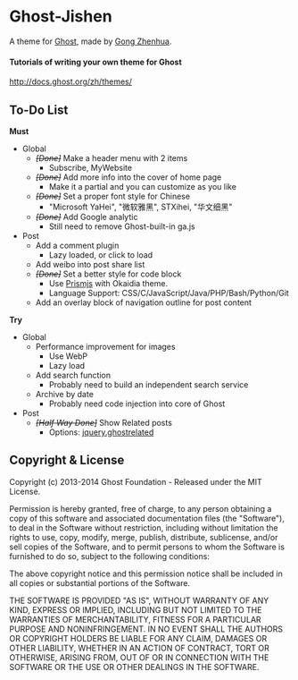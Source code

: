 # Ghost-Jishen

A theme for [Ghost](http://github.com/tryghost/ghost/), made by [Gong Zhenhua](http://allmyverse.com/about-me.php).

#### Tutorials of writing your own theme for Ghost
http://docs.ghost.org/zh/themes/

## To-Do List
**Must**

* Global
  * ~~_[Done]_~~ Make a header menu with 2 items
    * Subscribe, MyWebsite
  * ~~_[Done]_~~ Add more info into the cover of home page
    * Make it a partial and you can customize as you like
  * ~~_[Done]_~~ Set a proper font style for Chinese
    * "Microsoft YaHei", "微软雅黑", STXihei, "华文细黑"
  * ~~_[Done]_~~ Add Google analytic
    * Still need to remove Ghost-built-in ga.js
* Post
  * Add a comment plugin
    * Lazy loaded, or click to load
  * Add weibo into post share list
  * ~~_[Done]_~~ Set a better style for code block
    * Use [Prismjs](http://prismjs.com/) with Okaidia theme.
    * Language Support: CSS/C/JavaScript/Java/PHP/Bash/Python/Git
  * Add an overlay block of navigation outline for post content

**Try**
* Global
  * Performance improvement for images
    * Use WebP
    * Lazy load
  * Add search function
    * Probably need to build an independent search service
  * Archive by date
    * Probably need code injection into core of Ghost
* Post
  * ~~_[Half Way Done]_~~ Show Related posts
    * Options: [jquery.ghostrelated](https://github.com/danecando/jquery.ghostrelated)

## Copyright & License

Copyright (c) 2013-2014 Ghost Foundation - Released under the MIT License.

Permission is hereby granted, free of charge, to any person obtaining a copy of this software and associated documentation files (the "Software"), to deal in the Software without restriction, including without limitation the rights to use, copy, modify, merge, publish, distribute, sublicense, and/or sell copies of the Software, and to permit persons to whom the Software is furnished to do so, subject to the following conditions:

The above copyright notice and this permission notice shall be included in all copies or substantial portions of the Software.

THE SOFTWARE IS PROVIDED "AS IS", WITHOUT WARRANTY OF ANY KIND, EXPRESS OR IMPLIED, INCLUDING BUT NOT LIMITED TO THE WARRANTIES OF MERCHANTABILITY, FITNESS FOR A PARTICULAR PURPOSE AND
NONINFRINGEMENT. IN NO EVENT SHALL THE AUTHORS OR COPYRIGHT HOLDERS BE LIABLE FOR ANY CLAIM, DAMAGES OR OTHER LIABILITY, WHETHER IN AN ACTION OF CONTRACT, TORT OR OTHERWISE, ARISING FROM, OUT OF OR IN CONNECTION WITH THE SOFTWARE OR THE USE OR OTHER DEALINGS IN THE SOFTWARE.
